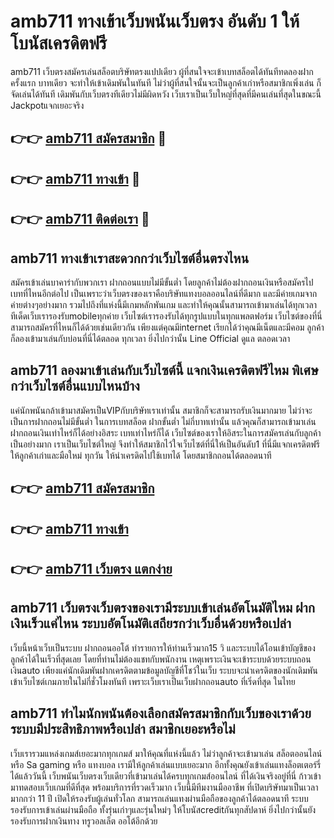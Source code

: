 # amb711 ทางเข้าเว็บพนันเว็บตรง อันดับ 1 ให้โบนัสเครดิตฟรี

amb711 เว็บตรงสมัครเล่นสล็อตบริษัทตรงแปปเดียว ผู้ที่สนใจจะเข้าเบทสล็อตได้ทันทีทดลองฝากครั้งแรก บาทเดียว จะทำให้เข้าเดิมพันในทันที ไม่ว่าผู้ที่สนใจนั้นจะเป็นลูกค้าเก่าหรือสมาชิกเพิ่งเล่น ก็จัดเล่นได้ทันที เดิมพันกับเว็บตรงทีเดียวไม่มีผิดหวัง เว็บเราเป็นเว็บใหญ่ที่สุดที่มีคนเล่นที่สุดในขณะนี้ Jackpotแจกเยอะจริง

## 👉👉 [amb711 สมัครสมาชิก](https://bit.ly/3Ckzg5n) 🎰
## 👉👉 [amb711 ทางเข้า](https://bit.ly/3Ckzg5n) 🎰
## 👉👉 [amb711 ติดต่อเรา](https://bit.ly/3Ckzg5n) 🎰

## amb711 ทางเข้าเราสะดวกกว่าเว็บไซต์อื่นตรงไหน
สมัครเข้าเล่นบาคาร่ากับพวกเรา ฝากถอนแบบไม่มีขั้นต่ำ โดยลูกค้าไม่ต้องฝากถอนเงินหรือสมัครไปเบทที่ไหนอีกต่อไป เป็นเพราะว่าเว็บตรงของเราคือบริษัทแทงบอลออนไลน์ที่ดีมาก และมีค่ายเกมจากค่ายต่างๆอย่างมาก รวมไปถึงที่แห่งนี้มีเกมหลักพันเกม และทำให้คุณนั้นสามารถเข้ามาเล่นได้ทุกเวลา ทีเด็ดเว็บเรารองรับmobileทุกค่าย เว็บไซต์เรารองรับได้ทุกรูปแบบในทุกแพลตฟอร์ม เว็บไซต์ของที่นี่สามารถสมัครที่ไหนก็ได้ด้วยเช่นเดียวกัน เพียงแต่คุณมีinternet เรียกได้ว่าคุณมีเน็ตและมีคอม ลูกค้าก็ลองเข้ามาเล่นกับบ่อนที่นี่ได้ตลอด ทุกเวลา ยิ่งไปกว่านั้น Line Official ดูแล ตลอดเวลา

## amb711 ลองมาเข้าเล่นกับเว็บไซต์นี้ แจกเงินเครดิตฟรีไหม พิเศษกว่าเว็บไซต์อื่นแบบไหนบ้าง
แค่นักพนันกล้าเข้ามาสมัครเป็นVIPกับบริษัทเราเท่านั้น สมาชิกก็จะสามารถรับเงินมากมาย ไม่ว่าจะเป็นการฝากถอนไม่มีขั้นต่ำ ในการเบทสล็อต ฝากขั้นต่ำ ไม่กี่บาทเท่านั้น แล้วคุณก็สามารถเข้ามาเล่นฝากถอนเงินเท่าไหร่ก็ได้อย่างอิสระ เบทเท่าไหร่ก็ได้ เว็บไซต์ของเราให้อิสระในการสมัครเล่นกับลูกค้าเป็นอย่างมาก เราเป็นเว็บไซต์ใหญ่ จึงทำให้สมาชิกไว้ใจเว็บไซต์ที่นี่ให้เป็นอันดับ1 ที่นี่มีแจกเครดิตฟรี ให้ลูกค้าเก่าและมือใหม่ ทุกวัน ให้นำเครดิตไปใช้เบทได้ โดยสมาชิกถอนได้ตลอดนาที

## 👉👉 [amb711 สมัครสมาชิก](https://bit.ly/3Ckzg5n)
## 👉👉 [amb711 ทางเข้า](https://bit.ly/3Ckzg5n)
## 👉👉 [amb711 เว็บตรง แตกง่าย](https://bit.ly/3Ckzg5n)

## amb711 เว็บตรงเว็บตรงของเรามีระบบเข้าเล่นอัตโนมัติไหม ฝากเงินเร็วแค่ไหน ระบบอัตโนมัติเสถียรกว่าเว็บอื่นด้วยหรือเปล่า
เว็บนี้หน้าเว็บเป็นระบบ ฝากถอนออโต้ ทำรายการให้ท่านเร็วมาก15 วิ และระบบได้โอนเข้าบัญชีของลูกค้าได้ในเร็วที่สุดเลย โดยที่ท่านไม่ต้องแชทกับพนักงาน เหตุเพราะเงินจะเข้าระบบด้วยระบบถอนเงินauto เพียงแค่นักเดิมพันฝากเครดิตตามข้อมูลบัญชีที่โชว์ในเว็บ ระบบจะนำเครดิตของนักเดิมพันเข้าเว็บไซต์เกมภายในไม่กี่ชั่วโมงทันที เพราะเว็บเราเป็นเว็บฝากถอนauto ที่เริ่ดที่สุด ในไทย

## amb711 ทำไมนักพนันต้องเลือกสมัครสมาชิกกับเว็บของเราด้วย ระบบมีประสิทธิภาพหรือเปล่า สมาชิกเยอะหรือไม่
เว็บเรารวมแหล่งเกมส์เยอะมากทุกเกมส์ มาให้คุณที่แห่งนี้แล้ว ไม่ว่าลูกค้าจะเข้ามาเล่น สล็อตออนไลน์ หรือ Sa gaming หรือ แทงบอล เรามีให้ลูกค้าเล่นแบบเยอะมาก อีกทั้งคุณยังเข้าเล่นแทงล็อตเตอร์รี่ได้แล้ววันนี้ เว็บพนันเว็บตรงเว็บเดียวที่เข้ามาเล่นได้ครบทุกเกมส์ออนไลน์ ที่ได้เงินจริงอยู่ที่นี่ ก้าวเข้ามาทดสอบเว็บเกมที่ดีที่สุด พร้อมบริการที่รวดเร็วมาก เว็บนี้มีทีมงานมืออาชีพ ที่เปิดบริษัทมาเป็นเวลามากกว่า 11 ปี เปิดให้รองรับผู้เล่นทั่วโลก สามารถเล่นแทงผ่านมือถือของลูกค้าได้ตลอดนาที ระบบรองรับการเข้าเล่นผ่านมือถือ ทั้งรุ่นเก่าๆและรุ่นใหม่ๆ ให้โบนัสcreditกันทุกสัปดาห์ ยิ่งไปกว่านั้นยังรองรับการฝากเงินทาง ทรูวอลเล็ต ออโต้อีกด้วย
